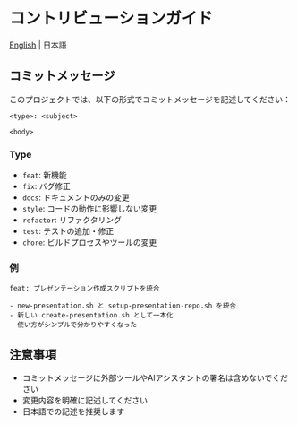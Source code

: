 # コントリビューションガイド

[English](CONTRIBUTING.en.md) | 日本語

## コミットメッセージ

このプロジェクトでは、以下の形式でコミットメッセージを記述してください：

```
<type>: <subject>

<body>
```

### Type
- `feat`: 新機能
- `fix`: バグ修正
- `docs`: ドキュメントのみの変更
- `style`: コードの動作に影響しない変更
- `refactor`: リファクタリング
- `test`: テストの追加・修正
- `chore`: ビルドプロセスやツールの変更

### 例

```
feat: プレゼンテーション作成スクリプトを統合

- new-presentation.sh と setup-presentation-repo.sh を統合
- 新しい create-presentation.sh として一本化
- 使い方がシンプルで分かりやすくなった
```

## 注意事項

- コミットメッセージに外部ツールやAIアシスタントの署名は含めないでください
- 変更内容を明確に記述してください
- 日本語での記述を推奨します